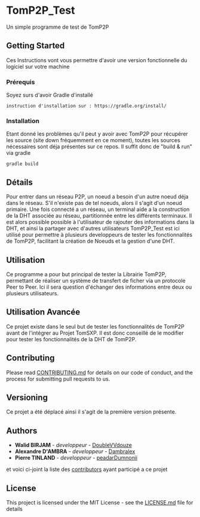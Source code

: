 # TomP2P_Test

Un simple programme de test de TomP2P

## Getting Started

Ces Instructions vont vous permettre d'avoir une version fonctionnelle du logiciel sur votre machine

### Prérequis

Soyez surs d'avoir Gradle d'installé

```
instruction d'installation sur : https://gradle.org/install/
```

### Installation

Etant donné les problèmes qu'il peut y avoir avec TomP2P pour récupérer les source (site down fréquemment en ce moment), toutes les sources nécessaires sont déja présentes sur ce repos. Il suffit donc de "build & run" via gradle

```
gradle build
```

## Détails


Pour entrer dans un réseau P2P, un noeud a besoin d'un autre noeud déja dans le réseau. S'il n'existe pas de tel noeuds, alors il s'agit d'un noeud primaire.
Une fois connecté a un réseau, un terminal aide a la construction de la DHT associée au réseau, partitionnée entre les différents terminaux.
Il est alors possible possible à l'utilisateur de rajouter des informations dans la DHT, et ainsi la partager avec d'autres utilisateurs
TomP2P_Test est ici utilisé pour permettre à plusieurs developpeurs de tester les fonctionnalités de TomP2P, facilitant la création de Noeuds et la gestion d'une DHT.


## Utilisation

Ce programme a pour but principal de tester la Librairie TomP2P, permettant de réaliser un système de transfert de ficher via un protocole Peer to Peer.
Ici il sera question d'échanger des informations entre deux ou plusieurs utilisateurs.

## Utilisation Avancée

Ce projet existe dans le seul but de tester les fonctionnalités de TomP2P avant de l'intégrer au Projet TomSXP. Il est donc conseillé de le modifier pour tester les fonctionnalités de la DHT de TomP2P.

## Contributing

Please read [CONTRIBUTING.md](https://gist.github.com/PurpleBooth/b24679402957c63ec426) for details on our code of conduct, and the process for submitting pull requests to us.

## Versioning

Ce projet a été déplacé ainsi il s'agit de la première version présente.

## Authors

* **Walid BIRJAM** - *developpeur* - [DoubleVVdouze](https://github.com/DoubleVVdouze)
* **Alexandre D'AMBRA** - *developpeur* - [Dambralex](https://github.com/Dambralex)
* **Pierre TINLAND** - *developpeur* - [peadarDumnonii](https://github.com/peadarDumnonii)

et voici ci-joint la liste des [contributors](https://github.com/your/project/contributors) ayant participé a ce projet

## License

This project is licensed under the MIT License - see the [LICENSE.md](LICENSE.md) file for details
